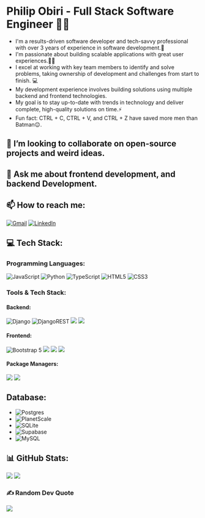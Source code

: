 # Philip Obiri - Full Stack Software Engineer 👨‍💻

- I'm a results-driven software developer and tech-savvy professional with over 3 years of experience in software development.💖
- I'm passionate about building scalable applications with great user experiences.💪🏼
- I excel at working with key team members to identify and solve problems, taking ownership of development and challenges from start to finish. 💻
- My development experience involves building solutions using multiple backend and frontend technologies.
- My goal is to stay up-to-date with trends in technology and deliver complete, high-quality solutions on time.⚡
- Fun fact: CTRL + C, CTRL + V, and CTRL + Z have saved more men than Batman😉.

## 👯 I’m looking to collaborate on open-source projects and weird ideas.
## 💬 Ask me about frontend development, and backend Development.

## 📫 How to reach me:
[![Gmail](https://img.shields.io/badge/-GMAIL-D14836?style=for-the-badge&logo=gmail&logoColor=white)](mailto:philipobiri3.1@gmail.com)
[![LinkedIn](https://img.shields.io/badge/-LINKEDIN-0077B5?style=for-the-badge&logo=linkedin&logoColor=white)](https://www.linkedin.com/in/philipobiri/)

## 💻 Tech Stack:

### Programming Languages:
![JavaScript](https://img.shields.io/badge/javascript-%23323330.svg?style=for-the-badge&logo=javascript&logoColor=%23F7DF1E)
![Python](https://img.shields.io/badge/python-3670A0?style=for-the-badge&logo=python&logoColor=ffdd54) 
![TypeScript](https://img.shields.io/badge/typescript-%23007ACC.svg?style=for-the-badge&logo=typescript&logoColor=white) 
![HTML5](https://img.shields.io/badge/html5-%23E34F26?style=for-the-badge&logo=html5&logoColor=white) 
![CSS3](https://img.shields.io/badge/css3-%231572B6?style=for-the-badge&logo=css3&logoColor=white) 

### Tools & Tech Stack:

#### Backend:
![Django](https://img.shields.io/badge/django-%23092E20.svg?style=for-the-badge&logo=django&logoColor=white)
![DjangoREST](https://img.shields.io/badge/DJANGO-REST-ff1709?style=for-the-badge&logo=django&logoColor=white&color=ff1709&labelColor=gray)
![](https://img.shields.io/badge/-Node.js-339933?style=for-the-badge&logo=Node.js&logoColor=white)
![](https://img.shields.io/badge/-Express-000000?style=for-the-badge&logo=express&logoColor=white)

#### Frontend:
![Bootstrap 5](https://img.shields.io/badge/bootstrap-7952B3?style=for-the-badge&logo=bootstrap&logoColor=white)
![](https://img.shields.io/badge/-ReactJS-61DAFB?style=for-the-badge&logo=React&logoColor=white)
![](https://img.shields.io/badge/-Redux-764ABC?style=for-the-badge&logo=Redux&logoColor=white)
![](https://img.shields.io/badge/-Tailwind_CSS-38B2AC?style=for-the-badge&logo=tailwindcss&logoColor=white)
  
#### Package Managers:
![](https://img.shields.io/badge/-NPM-CB3837?style=for-the-badge&logo=NPM&logoColor=white)
![](https://img.shields.io/badge/-Yarn-2C8EBB?style=for-the-badge&logo=yarn&logoColor=white)

## Database:
- ![Postgres](https://img.shields.io/badge/postgres-%23316192.svg?style=for-the-badge&logo=postgresql&logoColor=white)
- ![PlanetScale](https://img.shields.io/badge/planetscale-%23000000.svg?style=for-the-badge&logo=planetscale&logoColor=white)
- ![SQLite](https://img.shields.io/badge/sqlite-%2307405e.svg?style=for-the-badge&logo=sqlite&logoColor=white)
- ![Supabase](https://img.shields.io/badge/Supabase-3ECF8E?style=for-the-badge&logo=supabase&logoColor=white) 
- ![MySQL](https://img.shields.io/badge/mysql-%2300000f.svg?style=for-the-badge&logo=mysql&logoColor=white)

## 📊 GitHub Stats:
![](https://github-readme-streak-stats.herokuapp.com/?user=philipObiri&theme=dark&hide_border=false)
![](https://github-readme-stats.vercel.app/api/top-langs/?username=philipObiri&theme=dark&hide_border=false&include_all_commits=true&count_private=false&layout=compact)

### ✍️ Random Dev Quote
![](https://quotes-github-readme.vercel.app/api?type=horizontal&theme=radical)


